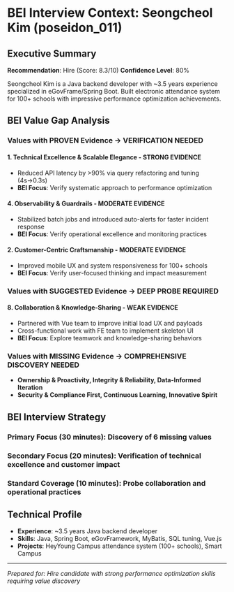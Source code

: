 # BEI Interview Context: Seongcheol Kim (poseidon_011)

## Executive Summary
**Recommendation**: Hire (Score: 8.3/10)
**Confidence Level**: 80%

Seongcheol Kim is a Java backend developer with ~3.5 years experience specialized in eGovFrame/Spring Boot. Built electronic attendance system for 100+ schools with impressive performance optimization achievements.

## BEI Value Gap Analysis

### Values with PROVEN Evidence → **VERIFICATION NEEDED**
#### 1. Technical Excellence & Scalable Elegance - **STRONG EVIDENCE**
- Reduced API latency by >90% via query refactoring and tuning (4s→0.3s)
- **BEI Focus**: Verify systematic approach to performance optimization

#### 4. Observability & Guardrails - **MODERATE EVIDENCE**
- Stabilized batch jobs and introduced auto-alerts for faster incident response
- **BEI Focus**: Verify operational excellence and monitoring practices

#### 2. Customer-Centric Craftsmanship - **MODERATE EVIDENCE**
- Improved mobile UX and system responsiveness for 100+ schools
- **BEI Focus**: Verify user-focused thinking and impact measurement

### Values with SUGGESTED Evidence → **DEEP PROBE REQUIRED**
#### 8. Collaboration & Knowledge-Sharing - **WEAK EVIDENCE**
- Partnered with Vue team to improve initial load UX and payloads
- Cross-functional work with FE team to implement skeleton UI
- **BEI Focus**: Explore teamwork and knowledge-sharing behaviors

### Values with MISSING Evidence → **COMPREHENSIVE DISCOVERY NEEDED**
- **Ownership & Proactivity, Integrity & Reliability, Data-Informed Iteration**
- **Security & Compliance First, Continuous Learning, Innovative Spirit**

## BEI Interview Strategy

### Primary Focus (30 minutes): Discovery of 6 missing values
### Secondary Focus (20 minutes): Verification of technical excellence and customer impact
### Standard Coverage (10 minutes): Probe collaboration and operational practices

## Technical Profile
- **Experience**: ~3.5 years Java backend developer
- **Skills**: Java, Spring Boot, eGovFramework, MyBatis, SQL tuning, Vue.js
- **Projects**: HeyYoung Campus attendance system (100+ schools), Smart Campus

---
*Prepared for: Hire candidate with strong performance optimization skills requiring value discovery*